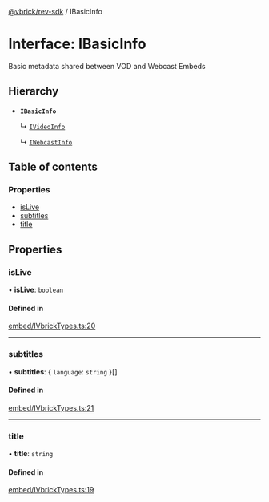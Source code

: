 [@vbrick/rev-sdk](../README.md) / IBasicInfo

# Interface: IBasicInfo

Basic metadata shared between VOD and Webcast Embeds

## Hierarchy

- **`IBasicInfo`**

  ↳ [`IVideoInfo`](IVideoInfo.md)

  ↳ [`IWebcastInfo`](IWebcastInfo.md)

## Table of contents

### Properties

- [isLive](IBasicInfo.md#islive)
- [subtitles](IBasicInfo.md#subtitles)
- [title](IBasicInfo.md#title)

## Properties

### isLive

• **isLive**: `boolean`

#### Defined in

[embed/IVbrickTypes.ts:20](https://github.com/vbrick/rev-sdk-js/blob/3af4ced/src/embed/IVbrickTypes.ts#L20)

___

### subtitles

• **subtitles**: { `language`: `string`  }[]

#### Defined in

[embed/IVbrickTypes.ts:21](https://github.com/vbrick/rev-sdk-js/blob/3af4ced/src/embed/IVbrickTypes.ts#L21)

___

### title

• **title**: `string`

#### Defined in

[embed/IVbrickTypes.ts:19](https://github.com/vbrick/rev-sdk-js/blob/3af4ced/src/embed/IVbrickTypes.ts#L19)
